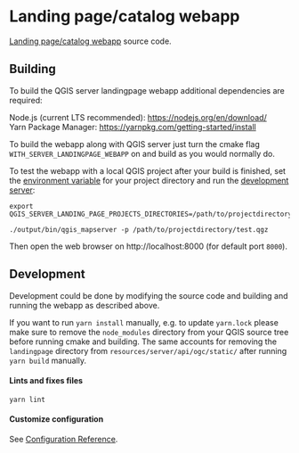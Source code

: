 # Landing page/catalog webapp

[Landing page/catalog webapp](https://docs.qgis.org/latest/en/docs/server_manual/services.html#qgis-server-catalog) source code.

## Building

To build the QGIS server landingpage webapp additional dependencies are required:

Node.js (current LTS recommended): https://nodejs.org/en/download/<br>
Yarn Package Manager: https://yarnpkg.com/getting-started/install

To build the webapp along with QGIS server just turn the cmake flag `WITH_SERVER_LANDINGPAGE_WEBAPP` on and build as you would normally do.

To test the webapp with a local QGIS project after your build is finished, set the [environment variable](https://docs.qgis.org/latest/en/docs/server_manual/config.html#environment-variables) for your project directory and run the [development server](https://docs.qgis.org/latest/en/docs/server_manual/development_server.html):

```
export QGIS_SERVER_LANDING_PAGE_PROJECTS_DIRECTORIES=/path/to/projectdirectory

./output/bin/qgis_mapserver -p /path/to/projectdirectory/test.qgz
```

Then open the web browser on http://localhost:8000 (for default port `8000`).


## Development

Development could be done by modifying the source code and building and running the webapp as described above.

If you want to run `yarn install` manually, e.g. to update `yarn.lock` please make sure to remove the `node_modules` directory from your QGIS source tree before running cmake and building. The same accounts for removing the `landingpage` directory from `resources/server/api/ogc/static/` after running `yarn build` manually.

#### Lints and fixes files
```
yarn lint
```

#### Customize configuration
See [Configuration Reference](https://cli.vuejs.org/config/).
